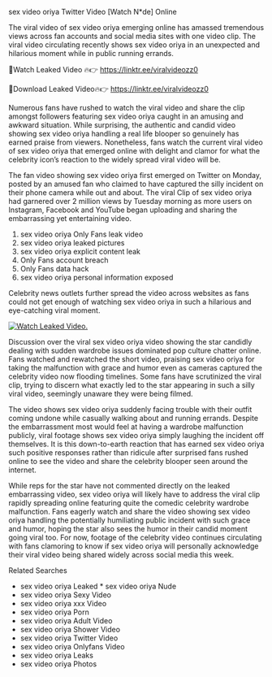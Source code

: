 ﻿sex video oriya Twitter Video [Watch N*de] Online

The viral video of ﻿sex video oriya emerging online has amassed tremendous views across fan accounts and social media sites with one video clip. The viral video circulating recently shows ﻿sex video oriya in an unexpected and hilarious moment while in public running errands. 

🔴Watch Leaked Video 🔥👉  https://linktr.ee/viralvideozz0 

🔴Download Leaked Video🔥👉  https://linktr.ee/viralvideozz0 

Numerous fans have rushed to watch the viral video and share the clip amongst followers featuring ﻿sex video oriya caught in an amusing and awkward situation. While surprising, the authentic and candid video showing ﻿sex video oriya handling a real life blooper so genuinely has earned praise from viewers. Nonetheless, fans watch the current viral video of ﻿sex video oriya that emerged online with delight and clamor for what the celebrity icon’s reaction to the widely spread viral video will be.

The fan video showing ﻿sex video oriya first emerged on Twitter on Monday, posted by an amused fan who claimed to have captured the silly incident on their phone camera while out and about. The viral Clip of ﻿sex video oriya had garnered over 2 million views by Tuesday morning as more users on Instagram, Facebook and YouTube began uploading and sharing the embarrassing yet entertaining video. 

1. ﻿sex video oriya Only Fans leak video
2. ﻿sex video oriya leaked pictures
3. ﻿sex video oriya explicit content leak
4. Only Fans account breach
5. Only Fans data hack
6. ﻿sex video oriya personal information exposed

Celebrity news outlets further spread the video across websites as fans could not get enough of watching ﻿sex video oriya in such a hilarious and eye-catching viral moment. 

[![Watch Leaked Video.](https://miro.medium.com/v2/resize:fit:828/format:webp/1*cilzJN44JGOrTw9NJCrNHA.gif "Watch Leaked Video")](https://linktr.ee/viralvideozz0)

Discussion over the viral ﻿sex video oriya video showing the star candidly dealing with sudden wardrobe issues dominated pop culture chatter online. Fans watched and rewatched the short video, praising ﻿sex video oriya for taking the malfunction with grace and humor even as cameras captured the celebrity video now flooding timelines. Some fans have scrutinized the viral clip, trying to discern what exactly led to the star appearing in such a silly viral video, seemingly unaware they were being filmed.

The video shows ﻿sex video oriya suddenly facing trouble with their outfit coming undone while casually walking about and running errands. Despite the embarrassment most would feel at having a wardrobe malfunction publicly, viral footage shows ﻿sex video oriya simply laughing the incident off themselves. It is this down-to-earth reaction that has earned ﻿sex video oriya such positive responses rather than ridicule after surprised fans rushed online to see the video and share the celebrity blooper seen around the internet.  

While reps for the star have not commented directly on the leaked embarrassing video, ﻿sex video oriya will likely have to address the viral clip rapidly spreading online featuring quite the comedic celebrity wardrobe malfunction. Fans eagerly watch and share the video showing ﻿sex video oriya handling the potentially humiliating public incident with such grace and humor, hoping the star also sees the humor in their candid moment going viral too. For now, footage of the celebrity video continues circulating with fans clamoring to know if ﻿sex video oriya will personally acknowledge their viral video being shared widely across social media this week.

Related Searches
* ﻿sex video oriya Leaked
﻿* sex video oriya Nude
* ﻿sex video oriya Sexy Video
* ﻿sex video oriya xxx Video
* ﻿sex video oriya Porn
* ﻿sex video oriya Adult Video
* ﻿sex video oriya Shower Video
* ﻿sex video oriya Twitter Video
* ﻿sex video oriya Onlyfans Video
* ﻿sex video oriya Leaks
* ﻿sex video oriya Photos
